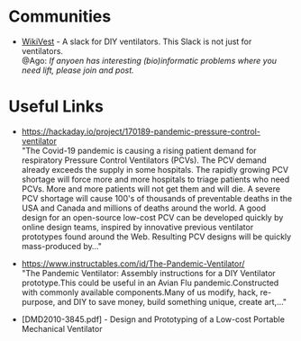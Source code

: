 # Communities

 * [WikiVest](https://join.slack.com/t/wikivent/shared_invite/zt-creubqis-YN31P7ioJb7PEZ0rOs8MhQ) - A slack for DIY ventilators. This Slack is not just for ventilators.\
         @Ago: _If anyoen has interesting (bio)informatic problems where you need lift, please join and post._

# Useful Links

* https://hackaday.io/project/170189-pandemic-pressure-control-ventilator \
"The Covid-19 pandemic is causing a rising patient demand for respiratory Pressure Control Ventilators (PCVs). The PCV demand already exceeds the supply in some hospitals. The rapidly growing PCV shortage will force more and more hospitals to triage patients who need PCVs. More and more patients will not get them and will die. A severe PCV shortage will cause 100&apos;s of thousands of preventable deaths in the USA and Canada and millions of deaths around the world. A good design for an open-source low-cost PCV can be developed quickly by online design teams, inspired by innovative previous ventilator prototypes found around the Web. Resulting PCV designs will be quickly mass-produced by…"

* https://www.instructables.com/id/The-Pandemic-Ventilator/ \
"The Pandemic Ventilator: Assembly instructions for a DIY Ventilator prototype.This could be useful in an Avian Flu pandemic.Constructed with commonly available components.Many of us modify, hack, re-purpose, and DIY to save money, build something unique, create art,..."

* [DMD2010-3845.pdf] - Design and Prototyping of a Low-cost Portable Mechanical Ventilator
